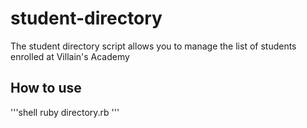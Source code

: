 # student-directory

The student directory script allows you to manage the list of students enrolled at Villain's Academy

## How to use ##

'''shell
ruby directory.rb
'''
